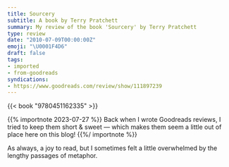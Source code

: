 ```yaml
---
title: Sourcery
subtitle: A book by Terry Pratchett
summary: My review of the book 'Sourcery' by Terry Pratchett
type: review
date: "2010-07-09T00:00:00Z"
emoji: "\U0001F4D6"
draft: false
tags:
- imported
- from-goodreads
syndications:
- https://www.goodreads.com/review/show/111897239
---
```


{{< book "9780451162335" >}}

{{% importnote 2023-07-27 %}}
Back when I wrote Goodreads reviews, I tried to keep them short & sweet — which makes them seem a little out of place here on this blog!
{{%/ importnote %}}

As always, a joy to read, but I sometimes felt a little overwhelmed by the lengthy passages of metaphor.
